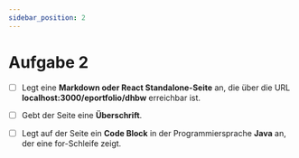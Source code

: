 ```yaml
---
sidebar_position: 2
---
```


# Aufgabe 2

- [ ] Legt eine **Markdown oder React Standalone-Seite** an, die über die URL **localhost:3000/eportfolio/dhbw** erreichbar ist.

- [ ] Gebt der Seite eine **Überschrift**.

- [ ] Legt auf der Seite ein **Code Block** in der Programmiersprache **Java** an, der eine for-Schleife zeigt.